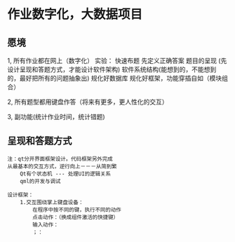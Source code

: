 # 作业数字化，大数据项目

## 愿境
1, 所有作业都在网上（数字化）
    实验：
        快速布题
        先定义正确答案
        题目的呈现 
            (先设计呈现和答题方式，才能设计软件架构)
    软件系统结构(能想到的，不能想到的，最好把所有的问题抽象出)
        规化好数据库
        规化好框架，功能穿插自如（模块组合）

2, 所有题型都用键盘作答（将来有更多，更人性化的交互）

3, 副功能(统计作业时间，统计错题)

## 呈现和答题方式 
    注：qt分开界面框架设计。代码框架另外完成
    从最基本的交互方式，逆行向上－－－从简到繁
        Qt有个状态机 --- 处理UI的逻辑关系
        qml的开发与调试

    设计框架：
        1.交互围绕掌上键盘设备：
            在程序中按不同的键，执行不同的动作
            点击动作：（换成组件激活的快捷键）
            输入动作：
            ；：
